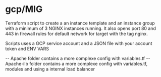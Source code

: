 # gcp/MIG
Terraform script to create a an instance template and an instance group with a minimum of 3 NGINX instances running.  It also opens port 80 and 443 in firewall rules for default network for target with the tag nginx.

Scripts uses a GCP service account and a JSON file with your account token and ENV VARS

-- Apache folder contains a more complexe config with variables.tf
-- Apache-ilb folder contains a more complexe config with variables.tf, modules and using a internal load balancer
